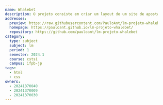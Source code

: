 ```yaml
---
name: Whalebet
description: O projeto consiste em criar um layout de um site de aposta esportiva, especificamente surf.
addresses:
  preview: https://raw.githubusercontent.com/PauloAnt/lm-projeto-whalebet/refs/heads/main/preview.PNG
  homepage: https://pauloant.github.io/lm-projeto-whalebet/
  repository: https://github.com/pauloant/lm-projeto-whalebet
category:
  type: subject
  subject: lm
  period: 1
  semester: 2024.1
  course: cstsi
  campus: ifpb-jp
tags:
  - html
  - css
owners:
  - 20241370040
  - 20241370009
  - 20241370030
---
```

